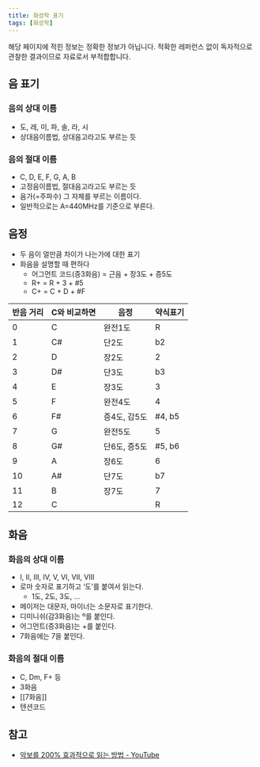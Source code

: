```yaml
---
title: 화성학 표기
tags: [화성학]
---
```


해당 페이지에 적힌 정보는 정확한 정보가 아닙니다. 적확한 레퍼런스 없이 독자적으로 관찰한 결과이므로 자료로서 부적합합니다.

## 음 표기

### 음의 상대 이름

- 도, 레, 미, 파, 솔, 라, 시
- 상대음이름법, 상대음고라고도 부르는 듯

### 음의 절대 이름

- C, D, E, F, G, A, B
- 고정음이름법, 절대음고라고도 부르는 듯
- 음가(=주파수) 그 자체를 부르는 이름이다.
- 일반적으로는 A=440MHz를 기준으로 부른다.

## 음정

- 두 음이 얼만큼 차이가 나는가에 대한 표기
- 화음을 설명할 때 편하다
	- 어그먼트 코드(증3화음) = 근음 + 장3도 + 증5도
	- R+ = R + 3 + #5
	- C+ = C + D + \#F

| 반음 거리 | C와 비교하면 | 음정    | 약식표기 |
| --------- | ----- | ------- | -------- |
| 0         | C     | 완전1도 | R        |
| 1         | C#    | 단2도   | b2         | 
| 2         | D     | 장2도   |  2        |
| 3         | D#    | 단3도   |  b3        |
| 4         | E     | 장3도   |   3       |
| 5         | F     | 완전4도 |     4     |
| 6         | F#    |  증4도, 감5도       | #4, b5         |
| 7         | G     | 완전5도 |      5    |
| 8         | G#    | 단6도, 증5도   | #5, b6         |
| 9         | A     | 장6도   |      6    |
| 10        | A#    | 단7도   | b7         |
| 11        | B     | 장7도   |       7   |
| 12        | C     |         |       R   |

## 화음

### 화음의 상대 이름

- Ⅰ, Ⅱ, Ⅲ, Ⅳ, Ⅴ, Ⅵ, Ⅶ, Ⅷ
- 로마 숫자로 표기하고 ‘도’를 붙여서 읽는다. 
	- 1도, 2도, 3도, …
- 메이저는 대문자, 마이너는 소문자로 표기한다.
- 디미니쉬(감3화음)는 º를 붙인다.
- 어그먼트(증3화음)는 +를 붙인다.
- 7화음에는 7을 붙인다.

### 화음의 절대 이름

- C, Dm, F+ 등
- 3화음
- [[7화음]]
- 텐션코드

## 참고

- [악보를 200% 효과적으로 읽는 방법 - YouTube](https://www.youtube.com/watch?v=cUIYH1gDIh8&list=PLz2DZwpMv5DJ0QN6uIudh-Wp_jRA7tuhP&index=6)